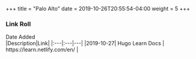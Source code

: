 +++
title = "Palo Alto"
date = 2019-10-26T20:55:54-04:00
weight = 5
+++

### Link Roll


<div style="width:95px">Date Added</div>|Description|Link|
|:---|:---|---|
|2019-10-27| Hugo Learn Docs | https://learn.netlify.com/en/ |
